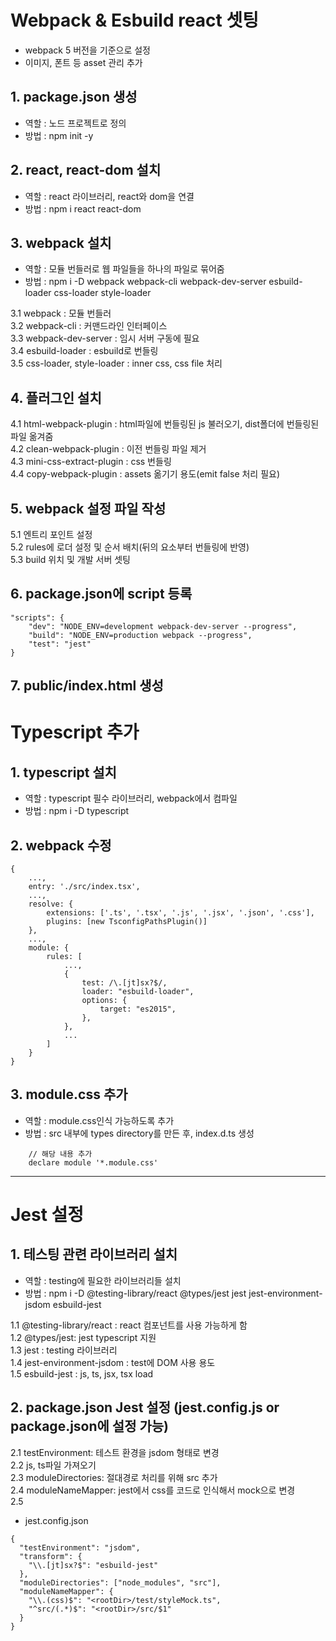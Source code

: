 # Webpack & Esbuild react 셋팅
- webpack 5 버전을 기준으로 설정
- 이미지, 폰트 등 asset 관리 추가

## 1. package.json 생성
- 역할 : 노드 프로젝트로 정의
- 방법 : npm init -y

## 2. react, react-dom 설치
- 역할 : react 라이브러리, react와 dom을 연결
- 방법 : npm i react react-dom

## 3. webpack 설치
- 역할 : 모듈 번들러로 웹 파일들을 하나의 파일로 묶어줌
- 방법 : npm i -D webpack webpack-cli webpack-dev-server esbuild-loader css-loader style-loader

3.1 webpack : 모듈 번들러  
3.2 webpack-cli : 커맨드라인 인터페이스  
3.3 webpack-dev-server : 임시 서버 구동에 필요  
3.4 esbuild-loader : esbuild로 번들링  
3.5 css-loader, style-loader : inner css, css file 처리  

## 4. 플러그인 설치
4.1 html-webpack-plugin : html파일에 번들링된 js 불러오기, dist폴더에 번들링된 파일 옮겨줌  
4.2 clean-webpack-plugin : 이전 번들링 파일 제거  
4.3 mini-css-extract-plugin : css 번들링  
4.4 copy-webpack-plugin : assets 옮기기 용도(emit false 처리 필요)  

## 5. webpack 설정 파일 작성
5.1 엔트리 포인트 설정  
5.2 rules에 로더 설정 및 순서 배치(뒤의 요소부터 번들링에 반영)  
5.3 build 위치 및 개발 서버 셋팅  

## 6. package.json에 script 등록
```
"scripts": {
    "dev": "NODE_ENV=development webpack-dev-server --progress",
    "build": "NODE_ENV=production webpack --progress",
    "test": "jest"
}
```

## 7. public/index.html 생성

# Typescript 추가

## 1. typescript 설치
- 역할 : typescript 필수 라이브러리, webpack에서 컴파일
- 방법 : npm i -D typescript

## 2. webpack 수정
```
{
    ...,
    entry: './src/index.tsx',
    ...,
    resolve: {
        extensions: ['.ts', '.tsx', '.js', '.jsx', '.json', '.css'],
        plugins: [new TsconfigPathsPlugin()]
    },
    ...,
    module: {
        rules: [
            ...,
            {
                test: /\.[jt]sx?$/,
                loader: "esbuild-loader",
                options: {
                    target: "es2015",
                },
            },
            ...
        ]
    }
}
```

## 3. module.css 추가
- 역할 : module.css인식 가능하도록 추가
- 방법 : src 내부에 types directory를 만든 후, index.d.ts 생성

```
    // 해당 내용 추가
    declare module '*.module.css'
```

---

# Jest 설정

## 1. 테스팅 관련 라이브러리 설치
- 역할 : testing에 필요한 라이브러리들 설치
- 방법 : npm i -D @testing-library/react @types/jest jest jest-environment-jsdom esbuild-jest

1.1 @testing-library/react : react 컴포넌트를 사용 가능하게 함  
1.2 @types/jest: jest typescript 지원  
1.3 jest : testing 라이브러리  
1.4 jest-environment-jsdom : test에 DOM 사용 용도  
1.5 esbuild-jest : js, ts, jsx, tsx load  

## 2. package.json Jest 설정 (jest.config.js or package.json에 설정 가능)
2.1 testEnvironment: 테스트 환경을 jsdom 형태로 변경  
2.2 js, ts파일 가져오기  
2.3 moduleDirectories: 절대경로 처리를 위해 src 추가  
2.4 moduleNameMapper: jest에서 css를 코드로 인식해서 mock으로 변경  
2.5 

- jest.config.json

```
{
  "testEnvironment": "jsdom",
  "transform": {
    "\\.[jt]sx?$": "esbuild-jest"
  },
  "moduleDirectories": ["node_modules", "src"],
  "moduleNameMapper": {
    "\\.(css)$": "<rootDir>/test/styleMock.ts",
    "^src/(.*)$": "<rootDir>/src/$1"
  }
}
```

